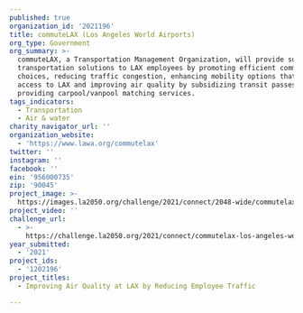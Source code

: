 ```yaml
---
published: true
organization_id: '2021196'
title: commuteLAX (Los Angeles World Airports)
org_type: Government
org_summary: >-
  commuteLAX, a Transportation Management Organization, will provide sustainable
  transportation solutions to LAX employees by promoting efficient commute
  choices, reducing traffic congestion, enhancing mobility options that increase
  access to LAX and improving air quality by subsidizing transit passes and
  providing carpool/vanpool matching services.
tags_indicators:
  - Transportation
  - Air & water
charity_navigator_url: ''
organization_website:
  - 'https://www.lawa.org/commutelax'
twitter: ''
instagram: ''
facebook: ''
ein: '956000735'
zip: '90045'
project_image: >-
  https://images.la2050.org/challenge/2021/connect/2048-wide/commutelax-los-angeles-world-airports.jpg
project_video: ''
challenge_url:
  - >-
    https://challenge.la2050.org/2021/connect/commutelax-los-angeles-world-airports/
year_submitted:
  - '2021'
project_ids:
  - '1202196'
project_titles:
  - Improving Air Quality at LAX by Reducing Employee Traffic

---
```

